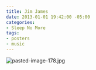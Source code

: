 ```yaml
---
title: Jim James
date: 2013-01-01 19:42:00 -05:00
categories:
- Sleep No More
tags:
- posters
- music
---
```


![pasted-image-178.jpg](/uploads/pasted-image-178.jpg)